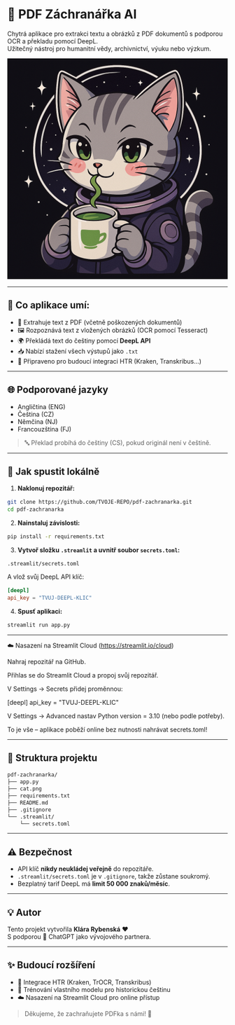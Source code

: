 # 🧠 PDF Záchranářka AI

Chytrá aplikace pro extrakci textu a obrázků z PDF dokumentů s podporou OCR a překladu pomocí DeepL.  
Užitečný nástroj pro humanitní vědy, archivnictví, výuku nebo výzkum.

![logo](cat.png)

---

## 🔧 Co aplikace umí:

- 📄 Extrahuje text z PDF (včetně poškozených dokumentů)
- 🖼️ Rozpoznává text z vložených obrázků (OCR pomocí Tesseract)
- 🌍 Překládá text do češtiny pomocí **DeepL API**
- 📥 Nabízí stažení všech výstupů jako `.txt`
- 🧪 Připraveno pro budoucí integraci HTR (Kraken, Transkribus...)

---

## 🌐 Podporované jazyky

- Angličtina (ENG)
- Čeština (CZ)
- Němčina (NJ)
- Francouzština (FJ)

> 🔤 Překlad probíhá do češtiny (CS), pokud originál není v češtině.

---

## 🚀 Jak spustit lokálně

1. **Naklonuj repozitář:**
```bash
git clone https://github.com/TVOJE-REPO/pdf-zachranarka.git
cd pdf-zachranarka
```

2. **Nainstaluj závislosti:**
```bash
pip install -r requirements.txt
```

3. **Vytvoř složku `.streamlit` a uvnitř soubor `secrets.toml`:**

```
.streamlit/secrets.toml
```

A vlož svůj DeepL API klíč:
```toml
[deepl]
api_key = "TVUJ-DEEPL-KLIC"
```

4. **Spusť aplikaci:**
```bash
streamlit run app.py
```

---
☁️ Nasazení na Streamlit Cloud (https://streamlit.io/cloud)

Nahraj repozitář na GitHub.

Přihlas se do Streamlit Cloud a propoj svůj repozitář.

V Settings → Secrets přidej proměnnou:

[deepl]
api_key = "TVUJ-DEEPL-KLIC"

V Settings → Advanced nastav Python version = 3.10 (nebo podle potřeby).

To je vše – aplikace poběží online bez nutnosti nahrávat secrets.toml!

---

## 📁 Struktura projektu

```
pdf-zachranarka/
├── app.py
├── cat.png
├── requirements.txt
├── README.md
├── .gitignore
└── .streamlit/
    └── secrets.toml
```

---

## ⚠️ Bezpečnost

- API klíč **nikdy neukládej veřejně** do repozitáře.
- `.streamlit/secrets.toml` je v `.gitignore`, takže zůstane soukromý.
- Bezplatný tarif DeepL má **limit 50 000 znaků/měsíc**.

---

## 💡 Autor

Tento projekt vytvořila **Klára Rybenská** ❤️  
S podporou 🧠 ChatGPT jako vývojového partnera.

---

## ✨ Budoucí rozšíření

- 📜 Integrace HTR (Kraken, TrOCR, Transkribus)
- 🧠 Trénování vlastního modelu pro historickou češtinu
- ☁️ Nasazení na Streamlit Cloud pro online přístup

> Děkujeme, že zachraňujete PDFka s námi! 🚀

